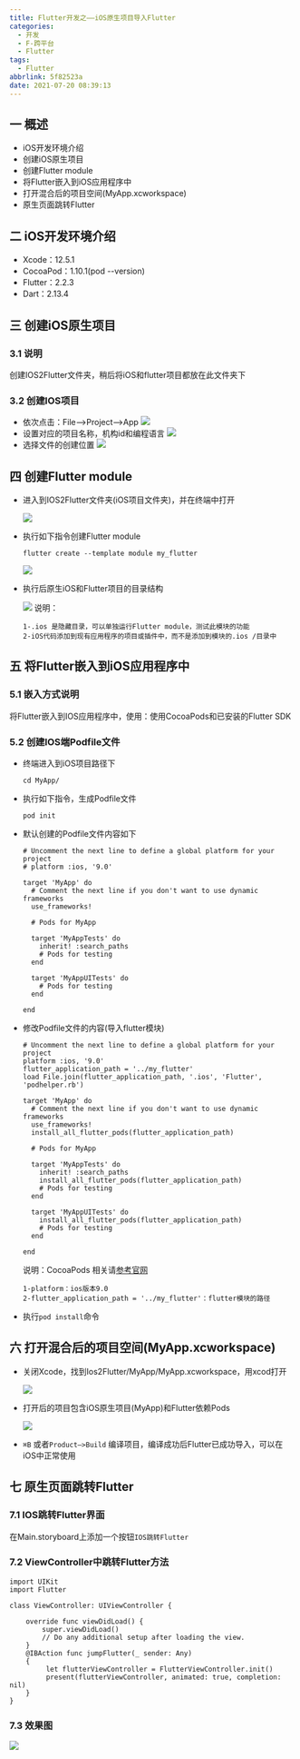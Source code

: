 ```yaml
---
title: Flutter开发之——iOS原生项目导入Flutter
categories:
  - 开发
  - F-跨平台
  - Flutter
tags:
  - Flutter
abbrlink: 5f82523a
date: 2021-07-20 08:39:13
---
```

## 一 概述

* iOS开发环境介绍
* 创建iOS原生项目
* 创建Flutter module
* 将Flutter嵌入到iOS应用程序中
* 打开混合后的项目空间(MyApp.xcworkspace)
* 原生页面跳转Flutter

<!--more-->

## 二 iOS开发环境介绍

* Xcode：12.5.1
* CocoaPod：1.10.1(pod --version)
* Flutter：2.2.3
* Dart：2.13.4

## 三 创建iOS原生项目

### 3.1 说明

创建IOS2Flutter文件夹，稍后将iOS和flutter项目都放在此文件夹下

### 3.2 创建IOS项目

* 依次点击：File——>Project——>App
  ![][1]
* 设置对应的项目名称，机构id和编程语言
  ![][2]
* 选择文件的创建位置
  ![][3]
## 四 创建Flutter module

* 进入到IOS2Flutter文件夹(iOS项目文件夹)，并在终端中打开

  ![][4]
  
* 执行如下指令创建Flutter module

  ```
  flutter create --template module my_flutter
  ```

  ![][5]
  
* 执行后原生iOS和Flutter项目的目录结构

  ![][6]
  说明：
  
  ```
  1-.ios 是隐藏目录，可以单独运行Flutter module，测试此模块的功能
  2-iOS代码添加到现有应用程序的项目或插件中，而不是添加到模块的.ios /目录中
  ```

## 五 将Flutter嵌入到iOS应用程序中

### 5.1 嵌入方式说明

将Flutter嵌入到IOS应用程序中，使用：使用CocoaPods和已安装的Flutter SDK

### 5.2 创建IOS端Podfile文件

* 终端进入到iOS项目路径下

  ```
  cd MyApp/
  ```

* 执行如下指令，生成Podfile文件

  ```
  pod init
  ```

* 默认创建的Podfile文件内容如下

  ```
  # Uncomment the next line to define a global platform for your project
  # platform :ios, '9.0'
  
  target 'MyApp' do
    # Comment the next line if you don't want to use dynamic frameworks
    use_frameworks!
  
    # Pods for MyApp
  
    target 'MyAppTests' do
      inherit! :search_paths
      # Pods for testing
    end
  
    target 'MyAppUITests' do
      # Pods for testing
    end
  
  end
  ```

* 修改Podfile文件的内容(导入flutter模块)

  ```
  # Uncomment the next line to define a global platform for your project
  platform :ios, '9.0'
  flutter_application_path = '../my_flutter'
  load File.join(flutter_application_path, '.ios', 'Flutter', 'podhelper.rb')
  
  target 'MyApp' do
    # Comment the next line if you don't want to use dynamic frameworks
    use_frameworks!
    install_all_flutter_pods(flutter_application_path)
  
    # Pods for MyApp
  
    target 'MyAppTests' do
      inherit! :search_paths
      install_all_flutter_pods(flutter_application_path)
      # Pods for testing
    end
  
    target 'MyAppUITests' do
      install_all_flutter_pods(flutter_application_path)
      # Pods for testing
    end
  
  end
  ```

  说明：CocoaPods 相关请[参考官网](https://cocoapods.org/)

  ```
  1-platform：ios版本9.0
  2-flutter_application_path = '../my_flutter'：flutter模块的路径
  ```

* 执行`pod install`命令

## 六 打开混合后的项目空间(MyApp.xcworkspace)

* 关闭Xcode，找到Ios2Flutter/MyApp/MyApp.xcworkspace，用xcod打开

  ![][8]
  
* 打开后的项目包含iOS原生项目(MyApp)和Flutter依赖Pods

  ![][9]
* `⌘B` 或者`Product—>Build` 编译项目，编译成功后Flutter已成功导入，可以在iOS中正常使用


## 七 原生页面跳转Flutter

### 7.1 IOS跳转Flutter界面

在Main.storyboard上添加一个按钮`IOS跳转Flutter`

### 7.2 ViewController中跳转Flutter方法

```
import UIKit
import Flutter

class ViewController: UIViewController {

    override func viewDidLoad() {
        super.viewDidLoad()
        // Do any additional setup after loading the view.
    }
    @IBAction func jumpFlutter(_ sender: Any)
    {
         let flutterViewController = FlutterViewController.init()
         present(flutterViewController, animated: true, completion: nil)
    }  
}
```

### 7.3 效果图
![][10]



[1]:https://raw.githubusercontent.com/PGzxc/CDN/master/blog-flutter/flutter-ios-add-create-ios-project.png
[2]:https://raw.githubusercontent.com/PGzxc/CDN/master/blog-flutter/flutter-ios-add-create-ios-project-setting.png
[3]:https://raw.githubusercontent.com/PGzxc/CDN/master/blog-flutter/flutter-ios-add-create-ios-project-position.png
[4]:https://raw.githubusercontent.com/PGzxc/CDN/master/blog-flutter/flutter-ios-flutter-open-terminal.png
[5]:https://raw.githubusercontent.com/PGzxc/CDN/master/blog-flutter/flutter-ios-flutter-module-create.png
[6]:https://raw.githubusercontent.com/PGzxc/CDN/master/blog-flutter/flutter-ios-flutter-struct.png
[7]:https://raw.githubusercontent.com/PGzxc/CDN/master/blog-flutter/flutter-ios-pod-install.png
[8]:https://raw.githubusercontent.com/PGzxc/CDN/master/blog-flutter/flutter-ios-xcworkspace-select.png
[9]:https://raw.githubusercontent.com/PGzxc/CDN/master/blog-flutter/flutter-ios-xcwork-open-two-pro.png
[10]:https://raw.githubusercontent.com/PGzxc/CDN/master/blog-flutter/flutter-ios-jump-flutter-result.gif

